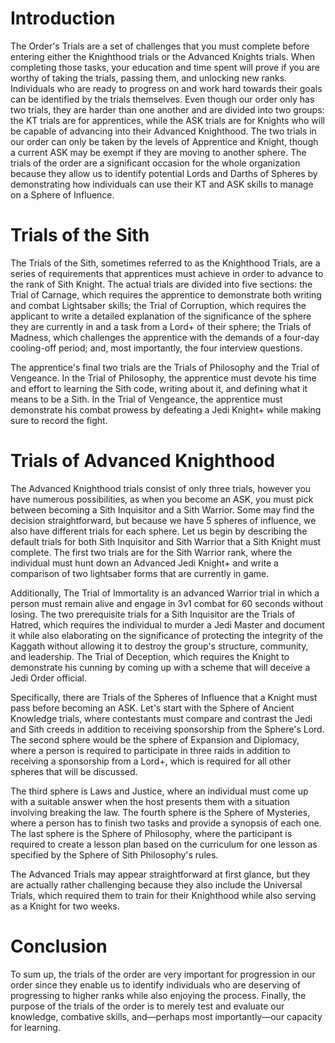 # Introduction

The Order's Trials are a set of challenges that you must complete before entering either the Knighthood trials or the Advanced Knights trials.
When  completing those tasks, your education and  time spent will prove if you are worthy of taking the trials, passing them, and unlocking new ranks.
Individuals who are ready to progress on and work hard towards their goals can be identified by the trials themselves.
Even though our order only has two trials, they are harder than one another and are divided into two groups: the KT trials are for apprentices, while the ASK trials are for Knights who will be capable of advancing into their Advanced Knighthood.
The two trials in our order can only be taken by the levels of Apprentice and Knight, though a current ASK may be exempt if they are moving to another sphere.
The trials of the order are a significant occasion for the whole organization because they allow us to identify potential Lords and Darths of Spheres by demonstrating how individuals can use their KT and ASK skills to manage on a Sphere of Influence.

# Trials of the Sith

The Trials of the Sith, sometimes referred to as the Knighthood Trials, are a series of requirements that apprentices must achieve in order to advance to the rank of Sith Knight.
The actual trials are divided into five sections: the Trial of Carnage, which requires the apprentice to demonstrate both writing and combat Lightsaber skills; the Trial of Corruption, which requires the applicant to write a detailed explanation of the significance of the sphere they are currently in and a task from a Lord+ of their sphere; the Trials of Madness, which challenges the apprentice with the demands of a four-day cooling-off period; and, most importantly, the four interview questions.

The apprentice's final two trials are the Trials of Philosophy and the Trial of Vengeance.
In the Trial of Philosophy, the apprentice must devote his time and effort to learning the Sith code, writing about it, and defining what it means to be a Sith.
In the Trial of Vengeance, the apprentice must demonstrate his combat prowess by defeating a Jedi Knight+ while making sure to record the fight.

# Trials of Advanced Knighthood

The Advanced Knighthood trials consist of only three trials, however you have numerous possibilities, as when you become an ASK, you must pick between becoming a Sith Inquisitor and a Sith Warrior.
Some may find the decision straightforward, but because we have 5 spheres of influence, we also have different trials for each sphere.
Let us begin by describing the default trials for both Sith Inquisitor and Sith Warrior that a Sith Knight must complete.
The first two trials are for the Sith Warrior rank, where the individual must hunt down an Advanced Jedi Knight+ and write a comparison of two lightsaber forms that are currently in game.

Additionally, The Trial of Immortality is an advanced Warrior trial in which a person must remain alive and engage in 3v1 combat for 60 seconds without losing.
The two prerequisite trials for a Sith Inquisitor are the Trials of Hatred, which requires the individual to murder a Jedi Master and document it while also elaborating on the significance of protecting the integrity of the Kaggath without allowing it to destroy the group's structure, community, and leadership.
The Trial of Deception, which requires the Knight to demonstrate his cunning by coming up with a scheme that will deceive a Jedi Order official.

Specifically, there are Trials of the Spheres of Influence that a Knight must pass before becoming an ASK.
Let's start with the Sphere of Ancient Knowledge trials, where contestants must compare and contrast the Jedi and Sith creeds in addition to receiving sponsorship from the Sphere's Lord.
The second sphere would be the sphere of Expansion and Diplomacy, where a person is required to participate in three raids in addition to receiving a sponsorship from a Lord+, which is required for all other spheres that will be discussed.

The third sphere is Laws and Justice, where an individual must come up with a suitable answer when the host presents them with a situation involving breaking the law.
The fourth sphere is the Sphere of Mysteries, where a person has to finish two tasks and provide a synopsis of each one.
The last sphere is the Sphere of Philosophy, where the participant is required to create a lesson plan based on the curriculum for one lesson as specified by the Sphere of Sith Philosophy's rules.

The Advanced Trials may appear straightforward at first glance, but they are actually rather challenging because they also include the Universal Trials, which required them to train for their Knighthood while also serving as a Knight for two weeks.

# Conclusion

To sum up, the trials of the order are very important for progression in our order since they enable us to identify individuals who are deserving of progressing to higher ranks while also enjoying the process.
Finally, the purpose of the trials of the order is to merely test and evaluate our knowledge, combative skills, and—perhaps most importantly—our capacity for learning.
